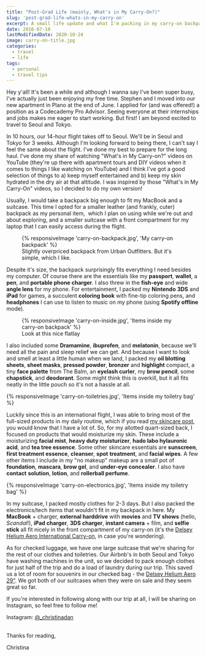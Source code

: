 ```yaml
---
title: "Post-Grad Life (mainly, What's in My Carry-On?)"
slug: 'post-grad-life-whats-in-my-carry-on'
excerpt: A small life update and what I'm packing in my carry-on backpack on our trip to Seoul and Tokyo.
date: 2016-07-10
lastModifiedDate: 2020-10-24
image: carry-on-title.jpg
categories:
  - travel
  - life
tags:
  - personal
  - travel tips
---
```


Hey y'all! It's been a while and although I wanna say I've been super busy, I've actually just been enjoying my free time. Stephen and I moved into our new apartment in Plano at the end of June. I applied for (and was offered!) a position as a Codecademy Pro Advisor. Seeing everyone at their internships and jobs makes me eager to start working. But first! I am beyond excited to travel to Seoul and Tokyo.

In 10 hours, our 14-hour flight takes off to Seoul. We'll be in Seoul and Tokyo for 3 weeks. Although I'm looking forward to being there, I can't say I feel the same about the flight. I've done my best to prepare for the long haul. I've done my share of watching "What's in My Carry-on?" videos on YouTube (they're up there with apartment tours and DIY videos when it comes to things I like watching on YouTube) and I think I've got a good selection of things to a) keep myself entertained and b) keep my skin hydrated in the dry air at that altitude. I was inspired by those "What's in My Carry-On" videos, so I decided to do my own version!

Usually, I would take a backpack big enough to fit my MacBook and a suitcase. This time I opted for a smaller leather (and frankly, cuter) backpack as my personal item,  which I plan on using while we're out and about exploring, and a smaller suitcase with a front compartment for my laptop that I can easily access during the flight.

<figure>
  {% responsiveImage 'carry-on-backpack.jpg', 'My carry-on backpack' %}
  <figcaption>
    Slightly overpriced backpack from Urban Outfitters. But it's simple, which I like.
  </figcaption>
</figure>

Despite it's size, the backpack surprisingly fits everything I need besides my computer. Of course there are the essentials like my **passport**, **wallet**, a **pen**, and **portable phone charger**. I also threw in the **fish-eye** and wide **angle lens** for my phone. For entertainment, I packed my **Nintendo** **3DS** and **iPad** for games, a succulent **coloring book** with fine-tip coloring pens, and **headphones** I can use to listen to music on my phone (using **Spotify offline** mode).

<figure>
  {% responsiveImage 'carry-on-inside.jpg', 'Items inside my carry-on backpack' %}
  <figcaption>
    Look at this nice flatlay
  </figcaption>
</figure>

I also included some **Dramamine**, **ibuprofen**, and **melatonin**, because we'll need all the pain and sleep relief we can get. And because I want to look and smell at least a little human when we land, I packed my **oil blotting sheets**, **sheet masks**, **pressed powder**, **bronzer** and **highlight** compact, a tiny **face palette** from The Balm, an **eyelash curler**, my **brow pencil**, some **chapstick**, and **deodorant**. Some might think this is overkill, but it all fits neatly in the little pouch so it's not a hassle at all.

{% responsiveImage 'carry-on-toiletries.jpg', 'Items inside my toiletry bag' %}

Luckily since this is an international flight, I was able to bring most of the full-sized products in my daily routine, which if you read [my skincare post](http://christinadan.com/all-about-skincare-ft-asian-beauty-products/), you would know that I have a lot of. So, for my allotted quart-sized back, I focused on products that would moisturize my skin. These include a moisturizing **facial mist**, **heavy duty moisturizer**, **hado labo hylauronic acid**, and **tea tree essence**. Some other skincare essentials are **sunscreen**, **first treatment essence**, **cleanser**, **spot** **treatment**, and **facial wipes**. A few other items I include in my "no makeup" makeup are a small pot of **foundation**, **mascara**, **brow gel**, and **under-eye concealer**. I also have **contact** **solution**, **lotion**, and **rollerball perfume**.

{% responsiveImage 'carry-on-electronics.jpg', 'Items inside my toiletry bag' %}

In my suitcase, I packed mostly clothes for 2-3 days. But I also packed the electronics/tech items that wouldn't fit in my backpack in here. My **MacBook** + charger, **external harddrive** with **movies** and **TV shows** (hello, _Scandal_!), **iPad charger**, **3DS charger**, **instant camera** + film, and **selfie stick** all fit nicely in the front compartment of my carry-on (it's the [Delsey Helium Aero International Carry-on](https://www.amazon.com/Luggage-International-Expandable-Spinner-Trolley/dp/B00BXDPEOU), in case you're wondering).

As for checked luggage, we have one large suitcase that we're sharing for the rest of our clothes and toiletries. Our Airbnb's in both Seoul and Tokyo have washing machines in the unit, so we decided to pack enough clothes for just half of the trip and do a load of laundry during our trip. This saved us a lot of room for souvenirs in our checked bag - the [Delsey Helium Aero 29"](https://www.amazon.com/Delsey-Luggage-Expandable-Spinner-Trolley/dp/B008PSWWPU/ref=sr_1_1?s=apparel&ie=UTF8&qid=1468131005&sr=1-1&nodeID=7141123011&keywords=delsey+aero+29). We got both of our suitcases when they were on sale and they seem great so far.

If you're interested in following along with our trip at all, I will be sharing on Instagram, so feel free to follow me!

Instagram: [@_christinadan](https://instagram.com/_christinadan)

\
Thanks for reading,

Christina
